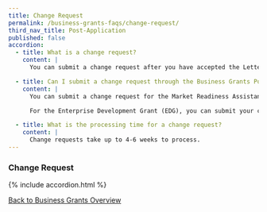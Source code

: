 ```yaml
---
title: Change Request
permalink: /business-grants-faqs/change-request/
third_nav_title: Post-Application
published: false
accordion:
  - title: What is a change request?
    content: |
      You can submit a change request after you have accepted the Letter Of Offer for a grant and before you have made a claim.Change requests include changes to the project duration, change in project scope and an increase in the funding amount.

  - title: Can I submit a change request through the Business Grants Portal?
    content: |
      You can submit a change request for the Market Readiness Assistance (MRA) and Business Improvement Fund (STB). If you need to make changes to your approved Productivity Solutions Grant (PSG) application, you can do so when you submit your claims.

      For the Enterprise Development Grant (EDG), you can submit your change request through the [ESG Portal](https://grantportal.enterprisesg.gov.sg/spring/pages/login.aspx){:target="_blank"}.

  - title: What is the processing time for a change request?
    content: |
      Change requests take up to 4-6 weeks to process.
---
```


### Change Request

{% include accordion.html %}

[Back to Business Grants Overview](/business-grants-portal/)
